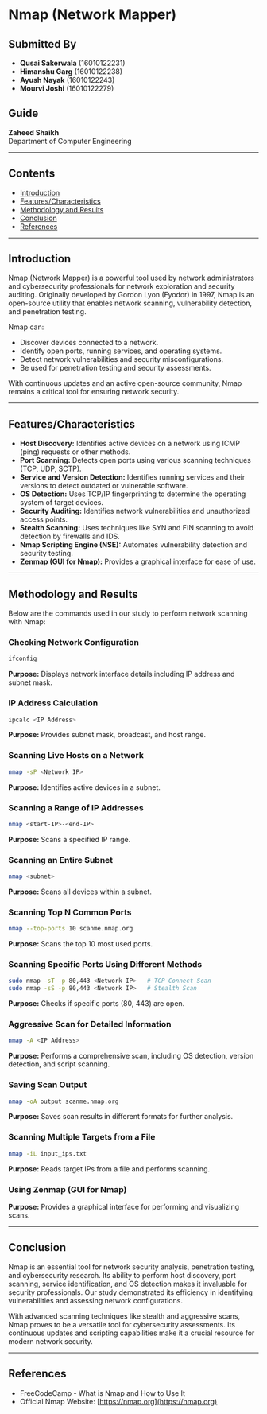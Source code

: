 # Nmap (Network Mapper)

## Submitted By
- **Qusai Sakerwala** (16010122231)  
- **Himanshu Garg** (16010122238)  
- **Ayush Nayak** (16010122243)  
- **Mourvi Joshi** (16010122279)  

## Guide
**Zaheed Shaikh**  
Department of Computer Engineering  

---

## Contents
- [Introduction](#introduction)
- [Features/Characteristics](#featurescharacteristics)
- [Methodology and Results](#methodology-and-results)
- [Conclusion](#conclusion)
- [References](#references)

---

## Introduction
Nmap (Network Mapper) is a powerful tool used by network administrators and cybersecurity professionals for network exploration and security auditing. Originally developed by Gordon Lyon (Fyodor) in 1997, Nmap is an open-source utility that enables network scanning, vulnerability detection, and penetration testing. 

Nmap can:
- Discover devices connected to a network.
- Identify open ports, running services, and operating systems.
- Detect network vulnerabilities and security misconfigurations.
- Be used for penetration testing and security assessments.

With continuous updates and an active open-source community, Nmap remains a critical tool for ensuring network security.

---

## Features/Characteristics
- **Host Discovery:** Identifies active devices on a network using ICMP (ping) requests or other methods.
- **Port Scanning:** Detects open ports using various scanning techniques (TCP, UDP, SCTP).
- **Service and Version Detection:** Identifies running services and their versions to detect outdated or vulnerable software.
- **OS Detection:** Uses TCP/IP fingerprinting to determine the operating system of target devices.
- **Security Auditing:** Identifies network vulnerabilities and unauthorized access points.
- **Stealth Scanning:** Uses techniques like SYN and FIN scanning to avoid detection by firewalls and IDS.
- **Nmap Scripting Engine (NSE):** Automates vulnerability detection and security testing.
- **Zenmap (GUI for Nmap):** Provides a graphical interface for ease of use.

---

## Methodology and Results
Below are the commands used in our study to perform network scanning with Nmap:

### Checking Network Configuration
```sh
ifconfig
```
**Purpose:** Displays network interface details including IP address and subnet mask.

### IP Address Calculation
```sh
ipcalc <IP Address>
```
**Purpose:** Provides subnet mask, broadcast, and host range.

### Scanning Live Hosts on a Network
```sh
nmap -sP <Network IP>
```
**Purpose:** Identifies active devices in a subnet.

### Scanning a Range of IP Addresses
```sh
nmap <start-IP>-<end-IP>
```
**Purpose:** Scans a specified IP range.

### Scanning an Entire Subnet
```sh
nmap <subnet>
```
**Purpose:** Scans all devices within a subnet.

### Scanning Top N Common Ports
```sh
nmap --top-ports 10 scanme.nmap.org
```
**Purpose:** Scans the top 10 most used ports.

### Scanning Specific Ports Using Different Methods
```sh
sudo nmap -sT -p 80,443 <Network IP>   # TCP Connect Scan
sudo nmap -sS -p 80,443 <Network IP>   # Stealth Scan
```
**Purpose:** Checks if specific ports (80, 443) are open.

### Aggressive Scan for Detailed Information
```sh
nmap -A <IP Address>
```
**Purpose:** Performs a comprehensive scan, including OS detection, version detection, and script scanning.

### Saving Scan Output
```sh
nmap -oA output scanme.nmap.org
```
**Purpose:** Saves scan results in different formats for further analysis.

### Scanning Multiple Targets from a File
```sh
nmap -iL input_ips.txt
```
**Purpose:** Reads target IPs from a file and performs scanning.

### Using Zenmap (GUI for Nmap)
**Purpose:** Provides a graphical interface for performing and visualizing scans.

---

## Conclusion
Nmap is an essential tool for network security analysis, penetration testing, and cybersecurity research. Its ability to perform host discovery, port scanning, service identification, and OS detection makes it invaluable for security professionals. Our study demonstrated its efficiency in identifying vulnerabilities and assessing network configurations. 

With advanced scanning techniques like stealth and aggressive scans, Nmap proves to be a versatile tool for cybersecurity assessments. Its continuous updates and scripting capabilities make it a crucial resource for modern network security.

---

## References
- FreeCodeCamp - What is Nmap and How to Use It
- Official Nmap Website: [https://nmap.org](https://nmap.org)

